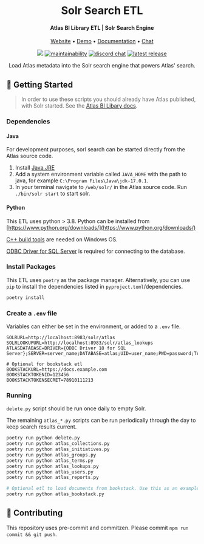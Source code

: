 <h1 align="center">Solr Search ETL</h1>
<h4 align="center">Atlas BI Library ETL | Solr Search Engine</h4>

<p align="center">
 <a href="https://www.atlas.bi" target="_blank">Website</a> • <a href="https://demo.atlas.bi" target="_blank">Demo</a> • <a href="https://www.atlas.bi/docs/library/" target="_blank">Documentation</a> • <a href="https://discord.gg/hdz2cpygQD" target="_blank">Chat</a>
</p>

<p align="center">
<a href="https://www.codacy.com/gh/atlas-bi/Solr-Search-ETL/dashboard?utm_source=github.com&amp;utm_medium=referral&amp;utm_content=atlas-bi/Solr-Search-ETL&amp;utm_campaign=Badge_Grade"><img src="https://app.codacy.com/project/badge/Grade/c2bad24b1ca447d7859f59172c48e3db"/></a>
  <a href="https://sonarcloud.io/project/overview?id=atlas-bi_Solr-Search-ETL"><img alt="maintainability" src="https://sonarcloud.io/api/project_badges/measure?project=atlas-bi_Solr-Search-ETL&metric=sqale_rating"></a>
 <a href="https://discord.gg/hdz2cpygQD"><img alt="discord chat" src="https://badgen.net/discord/online-members/hdz2cpygQD/" /></a>
 <a href="https://github.com/atlas-bi/Solr-Search-ETL/releases"><img alt="latest release" src="https://badgen.net/github/release/atlas-bi/Solr-Search-ETL" /></a>

<p align="center">Load Atlas metadata into the Solr search engine that powers Atlas' search.
 </p>

## 🏃 Getting Started

> In order to use these scripts you should already have Atlas published, with Solr started. See the [Atlas BI Libary docs](https://www.atlas.bi/docs/bi_library/).

### Dependencies

#### Java

For development purposes, sorl search can be started directly from the Atlas source code.

1. Install [Java JRE](https://www.oracle.com/java/technologies/downloads/)
2. Add a system environment variable called `JAVA_HOME` with the path to java, for example `C:\Program Files\Java\jdk-17.0.1`.
3. In your terminal navigate to `/web/solr/` in the Atlas source code. Run `./bin/solr start` to start solr.

#### Python

This ETL uses python > 3.8. Python can be installed from [https://www.python.org/downloads/](https://www.python.org/downloads/)

[C++ build tools](https://visualstudio.microsoft.com/visual-cpp-build-tools/) are needed on Windows OS.

[ODBC Driver for SQL Server](https://learn.microsoft.com/en-us/sql/connect/odbc/download-odbc-driver-for-sql-server?view=sql-server-ver16) is required for connecting to the database.

### Install Packages

This ETL uses `poetry` as the package manager. Alternatively, you can use `pip` to install the dependencies listed in `pyproject.toml`/dependencies.

```bash
poetry install
```

### Create a `.env` file

Variables can either be set in the environment, or added to a `.env` file.

```env
SOLRURL=http://localhost:8983/solr/atlas
SOLRLOOKUPURL=http://localhost:8983/solr/atlas_lookups
ATLASDATABASE=DRIVER={ODBC Driver 18 for SQL Server};SERVER=server_name;DATABASE=atlas;UID=user_name;PWD=password;TrustServerCertificate=Yes;"

# Optional for bookstack etl
BOOKSTACKURL=https://docs.example.com
BOOKSTACKTOKENID=123456
BOOKSTACKTOKENSECRET=78910111213
```

### Running

`delete.py` script should be run once daily to empty Solr.

The remaining `atlas_*.py` scripts can be run periodically through the day to keep search results current.

```bash
poetry run python delete.py
poetry run python atlas_collections.py
poetry run python atlas_initiatives.py
poetry run python atlas_groups.py
poetry run python atlas_terms.py
poetry run python atlas_lookups.py
poetry run python atlas_users.py
poetry run python atlas_reports.py

# Optional etl to load documents from bookstack. Use this as an example etl for loading external content into search!
poetry run python atlas_bookstack.py
```

## 🎁 Contributing

This repository uses pre-commit and commitzen. Please commit `npm run commit && git push`.
